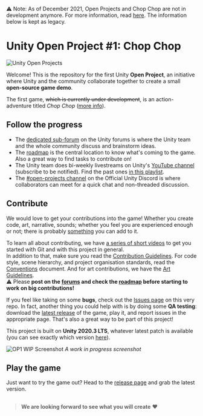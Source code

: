 ⚠ Note: As of December 2021, Open Projects and Chop Chop are not in development anymore. For more information, read [here](https://forum.unity.com/threads/news-and-updates.981531/#post-7703068). The information below is kept as legacy.

# Unity Open Project #1: Chop Chop

![Unity Open Projects](/Docs/ReadmeImages/ApproachingTheIsland_Header.jpg)

Welcome! This is the repository for the first Unity **Open Project**, an initiative where Unity and the community collaborate together to create a small **open-source game demo**.

The first game, ~~which is currently under development~~, is an action-adventure titled _Chop Chop_ ([more info](https://open.codecks.io/unity-open-project-1/decks/32/card/126-what-is-this)).

## Follow the progress

* The [dedicated sub-forum](https://forum.unity.com/forums/open-projects.531/) on the Unity forums is where the Unity team and the whole community discuss and brainstorm ideas.  
* The [roadmap](https://open.codecks.io/unity-open-project-1) is the central location to know what's coming to the game. Also a great way to find tasks to contribute on!  
* The Unity team does bi-weekly livestreams on Unity's [YouTube channel](https://www.youtube.com/c/unity/) (subscribe to be notified). Find the past ones [in this playlist](https://www.youtube.com/playlist?list=PLX2vGYjWbI0S6CnkDm0AwVgA6E6L_vJNf).  
* The [#open-projects channel](https://discord.gg/EZBXA4V) on the Official Unity Discord is where collaborators can meet for a quick chat and non-threaded discussion.

## Contribute

We would love to get your contributions into the game! Whether you create code, art, narrative, sounds; whether you feel you are experienced enough or not; there is probably [something](https://open.codecks.io/unity-open-project-1) you can add to it.

To learn all about contributing, we have [a series of short videos](https://www.youtube.com/watch?v=RbSrx0QoTG4&list=PLZplUm29-Z-xOYY9Tw6t3tSIvlbhVhzUn) to get you started with Git and with this project in general.  
In addition to that, make sure you read the [Contribution Guidelines](https://docs.google.com/document/d/1PwBF4yQl69RxvVHZ2m2iiy5pYjd9QO-VcuXWDjB7QwA/edit#). For code style, scene hierarchy, and project organisation standards, read the [Conventions](https://docs.google.com/document/d/1-eUWZ0lWREFu5iH-ggofwnixDDQqalOoT4Yc0NpWR3k/edit) document. And for art contributions, we have the [Art Guidelines](https://docs.google.com/document/d/18zqe31J8EipTiEBZuwzLyG3jH7-5teAOViLEio4uko8/).  
⚠  Please **post on the [forums](https://forum.unity.com/forums/open-projects.531/) and check the [roadmap](https://open.codecks.io/unity-open-project-1) before starting to work on big contributions!**

If you feel like taking on some **bugs**, check out the [Issues page](https://github.com/UnityTechnologies/open-project-1/issues) on this very repo. In fact, another thing you could help with is by doing some **QA testing**: download the [latest release](https://github.com/UnityTechnologies/open-project-1/releases) of the game, play it, and report issues in the appropriate page. That's also a great way to be part of this project!

This project is built on **Unity 2020.3 LTS**, whatever latest patch is available (you can see exactly which version [here](https://github.com/UnityTechnologies/open-project-1/blob/main/UOP1_Project/ProjectSettings/ProjectVersion.txt)).

![OP1 WIP Screenshot](/Docs/ReadmeImages/Jumping.png)
_A work in progress screenshot_

## Play the game

Just want to try the game out? Head to the [release page](https://github.com/UnityTechnologies/open-project-1/releases) and grab the latest version.

##

> **We are looking forward to see what you will create** ❤  
